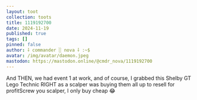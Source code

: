 ```yaml
---
layout: toot
collection: toots
title: 1119192700
date: 2024-11-19
published: true
tags: []
pinned: false
author: ⸸ commander ░ nova ⸸ :~$
avatar: /img/avatar/daemon.jpeg
mastodon: https://mastodon.online/@cmdr_nova/1119192700
---
```


And THEN, we had event 1 at work, and of course, I grabbed this Shelby GT Lego Technic RIGHT as a scalper was buying them all up to resell for profitScrew you scalper, I only buy cheap 😂
